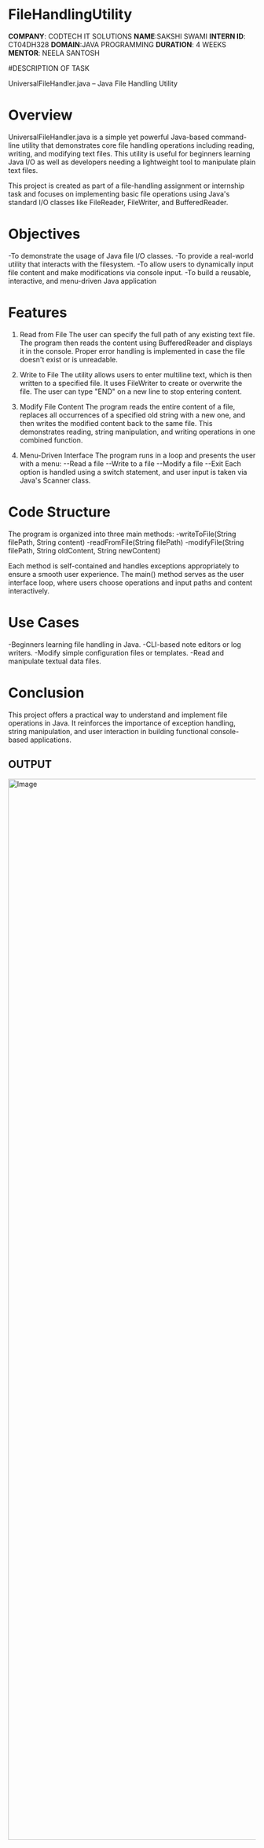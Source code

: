 # FileHandlingUtility

**COMPANY**: CODTECH IT SOLUTIONS
**NAME**:SAKSHI SWAMI
**INTERN ID**: CT04DH328
**DOMAIN**:JAVA PROGRAMMING
**DURATION**: 4 WEEKS
**MENTOR**: NEELA SANTOSH

#DESCRIPTION OF TASK 

UniversalFileHandler.java – Java File Handling Utility
# Overview
UniversalFileHandler.java is a simple yet powerful Java-based command-line utility that demonstrates core file handling operations including reading, writing, and modifying text files. This utility is useful for beginners learning Java I/O as well as developers needing a lightweight tool to manipulate plain text files.

This project is created as part of a file-handling assignment or internship task and focuses on implementing basic file operations using Java's standard I/O classes like FileReader, FileWriter, and BufferedReader.

# Objectives
-To demonstrate the usage of Java file I/O classes.
-To provide a real-world utility that interacts with the filesystem.
-To allow users to dynamically input file content and make modifications via console input.
-To build a reusable, interactive, and menu-driven Java application

# Features

1. Read from File
The user can specify the full path of any existing text file. The program then reads the content using BufferedReader and displays it in the console. Proper error handling is implemented in case the file doesn't exist or is unreadable.

2. Write to File
The utility allows users to enter multiline text, which is then written to a specified file. It uses FileWriter to create or overwrite the file. The user can type "END" on a new line to stop entering content.

3. Modify File Content
The program reads the entire content of a file, replaces all occurrences of a specified old string with a new one, and then writes the modified content back to the same file. This demonstrates reading, string manipulation, and writing operations in one combined function.

4. Menu-Driven Interface
The program runs in a loop and presents the user with a menu:
--Read a file
--Write to a file
--Modify a file
--Exit
Each option is handled using a switch statement, and user input is taken via Java's Scanner class.

# Code Structure

The program is organized into three main methods:
-writeToFile(String filePath, String content)
-readFromFile(String filePath)
-modifyFile(String filePath, String oldContent, String newContent)

Each method is self-contained and handles exceptions appropriately to ensure a smooth user experience.
The main() method serves as the user interface loop, where users choose operations and input paths and content interactively.

# Use Cases
-Beginners learning file handling in Java.
-CLI-based note editors or log writers.
-Modify simple configuration files or templates.
-Read and manipulate textual data files.

# Conclusion
This project offers a practical way to understand and implement file operations in Java. It reinforces the importance of exception handling, string manipulation, and user interaction in building functional console-based applications.

## OUTPUT ##

<img width="1920" height="2160" alt="Image" src="https://github.com/user-attachments/assets/4a6313d5-e964-4074-a457-ae2a9c827b5c" />






